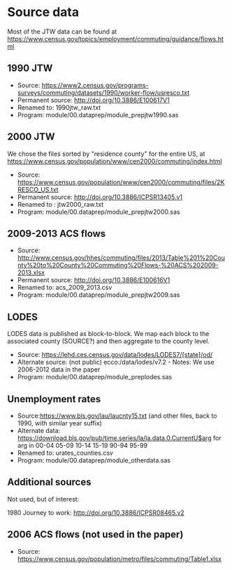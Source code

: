 Source data
===========
Most of the JTW data can be found at https://www.census.gov/topics/employment/commuting/guidance/flows.html

1990 JTW
--------

- Source: https://www2.census.gov/programs-surveys/commuting/datasets/1990/worker-flow/usresco.txt
- Permanent source: http://doi.org/10.3886/E100617V1
- Renamed to: 1990jtw_raw.txt
- Program: module/00.dataprep/module_prepjtw1990.sas

2000 JTW
--------
We chose the files sorted by "residence county" for the entire US, at https://www.census.gov/population/www/cen2000/commuting/index.html

- Source: https://www.census.gov/population/www/cen2000/commuting/files/2KRESCO_US.txt
- Permanent source: http://doi.org/10.3886/ICPSR13405.v1
- Renamed to : jtw2000_raw.txt
- Program: module/00.dataprep/module_prepjtw2000.sas

2009-2013 ACS flows
--------------

- Source: http://www.census.gov/hhes/commuting/files/2013/Table%201%20County%20to%20County%20Commuting%20Flows-%20ACS%202009-2013.xlsx
- Permanent source: http://doi.org/10.3886/E100616V1
- Renamed to: acs_2009_2013.csv
- Program: module/00.dataprep/module_prepjtw2009.sas


LODES
-----
LODES data is published as block-to-block. We map each block to the associated county (SOURCE?) and then aggregate to the county level. 


- Source: https://lehd.ces.census.gov/data/lodes/LODES7/[state]/od/
- Alternate source: (not public) ecco:/data/lodes/v7.2
- Notes: We use 2006-2012 data in the paper
- Program: module/00.dataprep/module_preplodes.sas 

Unemployment rates
------------------

- Source:https://www.bls.gov/lau/laucnty15.txt (and other files, back to 1990, with similar year suffix)
- Alternate data: https://download.bls.gov/pub/time.series/la/la.data.0.CurrentU$arg for arg in 00-04 05-09 10-14 15-19 90-94 95-99
- Renamed to: urates_counties.csv
- Program: module/00.dataprep/module_otherdata.sas


Additional sources
------------------
Not used, but of interest:

1980 Journey to work: http://doi.org/10.3886/ICPSR08465.v2

2006 ACS flows (not used in the paper)
--------------------------------------

- Source: https://www.census.gov/population/metro/files/commuting/Table1.xlsx

